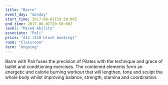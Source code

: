 ```yaml
---
title: "Barre"
event_day: "monday"
start_time: 2017-08-01T19:50:00Z
end_time: 2017-08-01T20:50:00Z
level: "Mixed Ability"
associate: "Pali"
price: "£12 (£10 block booking)"
room: "Classroom"
term: "Ongoing"
---
```


Barre with Pali fuses the precision of Pilates with the technique and grace of ballet and conditioning exercises. The combined elements form an energetic and calorie burning workout that will lengthen, tone and sculpt the whole body whilst improving balance, strength, stamina and coordination.